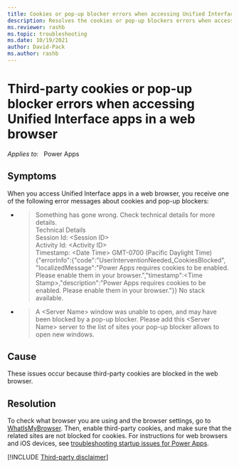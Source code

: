 ```yaml
---
title: Cookies or pop-up blocker errors when accessing Unified Interface apps
description: Resolves the cookies or pop-up blockers errors when accessing Unified Interface apps.
ms.reviewer: rashb
ms.topic: troubleshooting
ms.date: 10/19/2021
author: David-Pack
ms.author: rashb
---
```

# Third-party cookies or pop-up blocker errors when accessing Unified Interface apps in a web browser

_Applies to:_ &nbsp; Power Apps

## Symptoms

When you access Unified Interface apps in a web browser, you receive one of the following error messages about cookies and pop-up blockers:

- > Something has gone wrong. Check technical details for more details.  
  > Technical Details  
  > Session Id: \<Session ID\>  
  > Activity Id: \<Activity ID\>  
  > Timestamp: \<Date Time\> GMT-0700 (Pacific Daylight Time)  
  > {"errorInfo":{"code":"UserInterventionNeeded_CookiesBlocked", "localizedMessage":"Power Apps requires cookies to be enabled. Please enable them in your browser.","timestamp":\<Time Stamp\>,"description":"Power Apps requires cookies to be enabled. Please enable them in your browser."}}
  > No stack available.

- > A \<Server Name\> window was unable to open, and may have been blocked by a pop-up blocker. Please add this \<Server Name\> server to the list of sites your pop-up blocker allows to open new windows.

## Cause

These issues occur because third-party cookies are blocked in the web browser.

## Resolution

To check what browser you are using and the browser settings, go to [WhatIsMyBrowser](https://www.whatismybrowser.com/). Then, enable third-party cookies, and make sure that the related sites are not blocked for cookies. For instructions for web browsers and iOS devices, see [troubleshooting startup issues for Power Apps](/powerapps/troubleshooting-startup-issues#enable-storage-of-third-party-cookies-and-local-data-in-your-browser-or-app).

[!INCLUDE [Third-party disclaimer](../../../includes/third-party-disclaimer.md)]
